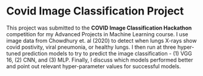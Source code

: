 # Covid Image Classification Project

This project was submitted to the **COVID Image Classification Hackathon** competition for my Advanced Projects in Machine Learning course. I use image data from Chowdhury et. al (2020) to detect when lungs X-rays show covid postivity, viral pneumonia, or healthy lungs. I then run at three hyper-tuned prediction models to try to predict the image classification - (1) VGG 16, (2) CNN, and (3) MLP. Finally, I discuss which models performed better and point out relevant hyper-parameter values for successful models.
